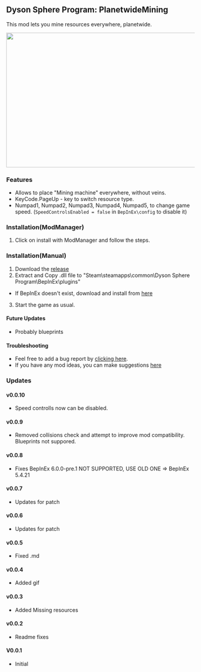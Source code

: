 ## Dyson Sphere Program: PlanetwideMining   
This mod lets you mine resources everywhere, planetwide.

 <img src="https://i.giphy.com/media/6XuYopT3fCyhEJ4v1F/giphy.webp" width="640" height="360" />

### Features
- Allows to place "Mining machine" everywhere, without veins.
- KeyCode.PageUp - key to switch resource type.
- Numpad1, Numpad2, Numpad3, Numpad4, Numpad5, to change game speed. (`SpeedControlsEnabled = false` in `BepInEx\config` to disable it)

### Installation(ModManager)
1. Click on install with ModManager and follow the steps.

### Installation(Manual)
1. Download the [release](https://github.com/GoToNightmare/DSP-PlanetwideMining/releases)
2. Extract and Copy .dll file to "Steam\steamapps\common\Dyson Sphere Program\BepInEx\plugins"
 - If BepInEx doesn't exist, download and install from [here](https://docs.bepinex.dev/articles/user_guide/installation/index.html)
3. Start the game as usual. 

#### Future Updates 
- Probably blueprints

#### Troubleshooting
- Feel free to add a bug report by [clicking here](https://github.com/GoToNightmare/DSP-PlanetwideMining/issues).
- If you have any mod ideas, you can make suggestions [here](https://github.com/GoToNightmare/DSP-PlanetwideMining/issues)

### Updates

#### v0.0.10
- Speed controlls now can be disabled.

#### v0.0.9
- Removed collisions check and attempt to improve mod compatibility. Blueprints not suppored.

#### v0.0.8
- Fixes BepInEx 6.0.0-pre.1 NOT SUPPORTED, USE OLD ONE => BepInEx 5.4.21

#### v0.0.7
- Updates for patch

#### v0.0.6
- Updates for patch

#### v0.0.5
- Fixed .md

#### v0.0.4
- Added gif

#### v0.0.3
- Added Missing resources

#### v0.0.2
- Readme fixes

#### V0.0.1
- Initial
